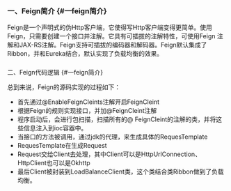 ### 一、Feign简介 {#一feign简介}

Feign是一个声明式的伪Http客户端，它使得写Http客户端变得更简单。使用Feign，只需要创建一个接口并注解。它具有可插拔的注解特性，可使用Feign 注解和JAX-RS注解。Feign支持可插拔的编码器和解码器。Feign默认集成了Ribbon，并和Eureka结合，默认实现了负载均衡的效果。

### 二、Feign代码逻辑 {#一feign简介}

总到来说，Feign的源码实现的过程如下：

* 首先通过@EnableFeignCleints注解开启FeignCleint
* 根据Feign的规则实现接口，并加@FeignCleint注解
* 程序启动后，会进行包扫描，扫描所有的@ FeignCleint的注解的类，并将这些信息注入到ioc容器中。
* 当接口的方法被调用，通过jdk的代理，来生成具体的RequesTemplate
* RequesTemplate在生成Request
* Request交给Client去处理，其中Client可以是HttpUrlConnection、HttpClient也可以是Okhttp
* 最后Client被封装到LoadBalanceClient类，这个类结合类Ribbon做到了负载均衡。





